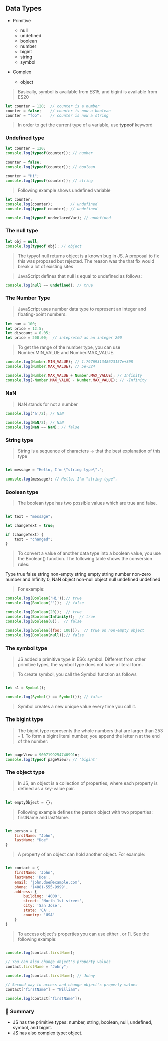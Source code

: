 ## Data Types

- Primitive
    - null
    - undefined
    - boolean
    - number
    - bigint
    - string
    - symbol

- Complex
    - object

> Basically, symbol is available from ES15, and bigint is available from ES20

```js
let counter = 120;  // counter is a number
counter = false;    // counter is now a boolean
counter = "foo";    // counter is now a string
```

> In order to get the current type of a variable, use __typeof__ keyword

### Undefined type

```js
let counter = 120;
console.log(typeof(counter)); // number

counter = false;
console.log(typeof(counter)); // boolean

counter = "Hi";
console.log(typeof(counter)); // string
```

> Following example shows undefined variable

```js
let counter;
console.log(counter);        // undefined
console.log(typeof counter); // undefined

console.log(typeof undeclaredVar); // undefined
```

### The null type

```js
let obj = null;
console.log(typeof obj); // object
```

> The typyof null returns object is a known bug in JS. A proposal to fix this was proposed but rejected. The reason was the that fix would break a lot of existing sites

> JavaScript defines that null is equal to undefined as follows:

```js
console.log(null == undefined); // true
```

### The Number Type

> JavaScript uses number data type to represent an integer and floating-point numbers.

```js
let num = 100;
let price = 12.5;
let discount = 0.05;
let price = 200.00;  // intepreted as an integer 200
```

> To get the range of the number type, you can use Number.MIN_VALUE and Number.MAX_VALUE.

```js
console.log(Number.MIN_VALUE); // 1.7976931348623157e+308
console.log(Number.MAX_VALUE); // 5e-324

console.log(Number.MAX_VALUE + Number.MAX_VALUE); // Infinity
console.log(-Number.MAX_VALUE - Number.MAX_VALUE); // -Infinity

```

### NaN

> NaN stands for not a number

```js
console.log('a'/2); // NaN

console.log(NaN/2); // NaN
console.log(NaN == NaN); // false
```


### String type

> String is a sequence of characters -> that the best explanation of this type

```js

let message = "Hello, I'm \"string type\".";

console.log(message); // Hello, I'm "string type".

```

### Boolean type

> The boolean type has two possible values which are true and false.

```js

let text = "message";

let changeText = true;

if (changeText) {
    text = "changed";
}

```

> To convert a value of another data type into a boolean value, you use the Boolean() function. The following table shows the conversion rules:


Type	        true	                        false
string	        non-empty string	            empty string
number	        non-zero number and Infinity	0, NaN
object	        non-null object	                null
undefined	 	                                undefined

> For example:

```js
console.log(Boolean('Hi'));// true
console.log(Boolean(''));  // false

console.log(Boolean(20));  // true
console.log(Boolean(Infinity));  // true
console.log(Boolean(0));  // false

console.log(Boolean({foo: 100}));  // true on non-empty object
console.log(Boolean(null));// false
```

### The symbol type

> JS added a primitive type in ES6: symbol. Different from other primitive types, the symbol type does not have a literal form.

> To create symbol, you call the Symbol function as follows

```js

let s1 = Symbol();

console.log(Symbol() == Symbol()); // false

```

> Symbol creates a new unique value every time you call it.

### The bigint type

> The bigint type represents the whole numbers that are larger than 253 – 1. To form a bigint literal number, you append the letter n at the end of the number:

```js

let pageView = 9007199254740991n;
console.log(typeof pageView); // 'bigint'

```

### The object type

> In JS, an object is a collection of properties, where each property is defined as a key-value pair.

```js

let emptyObject = {};

```

> Following example defines the person object with two properties: firstName and lastName.

```js

let person = {
    firstName: "John",
    lastName: "Doe"
}

```

> A property of an object can hold another object. For example:

```js

let contact = {
    firstName: 'John',
    lastName: 'Doe',
    email: 'john.doe@example.com',
    phone: '(408)-555-9999',
    address: {
        building: '4000',
        street: 'North 1st street',
        city: 'San Jose',
        state: 'CA',
        country: 'USA'
    }
}

```

> To access object's properties you can use either . or []. See the following example:

```js

console.log(contact.firstName);

// You can also change object's property values
contact.firstName = "Johny";

console.log(contact.firstName); // Johny

// Second way to access and change object's property values
contact["firstName"] = "William";

console.log(contact["firstName"]);

```

### :memo: Summary

- JS has the primitive types: number, string, boolean, null, undefined, symbol, and bigint.
- JS has also complex type: object.




